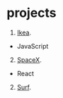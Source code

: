 # projects
1. [Ikea](hhttps://leonidlukin.github.io/Ikea/index.html).
  - JavaScript
2. [SpaceX](https://leonidlukin.github.io/).
  - React
2. [Surf](https://leonidlukin.github.io/).
